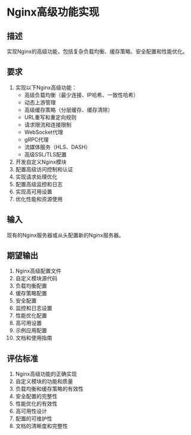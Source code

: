 # Nginx高级功能实现

## 描述
实现Nginx的高级功能，包括复杂负载均衡、缓存策略、安全配置和性能优化。

## 要求
1. 实现以下Nginx高级功能：
   - 高级负载均衡（最少连接、IP哈希、一致性哈希）
   - 动态上游管理
   - 高级缓存策略（分层缓存、缓存清除）
   - URL重写和重定向规则
   - 请求限流和连接限制
   - WebSocket代理
   - gRPC代理
   - 流媒体服务（HLS、DASH）
   - 高级SSL/TLS配置
2. 开发自定义Nginx模块
3. 配置高级访问控制和认证
4. 实现请求处理优化
5. 配置高级监控和日志
6. 实现高可用设置
7. 优化性能和资源使用

## 输入
现有的Nginx服务器或从头配置新的Nginx服务器。

## 期望输出
1. Nginx高级配置文件
2. 自定义模块源代码
3. 负载均衡配置
4. 缓存策略配置
5. 安全配置
6. 监控和日志设置
7. 性能优化配置
8. 高可用设置
9. 示例应用配置
10. 文档和使用指南

## 评估标准
1. Nginx高级功能的正确实现
2. 自定义模块的功能和质量
3. 负载均衡和缓存策略的有效性
4. 安全配置的完整性
5. 性能优化的有效性
6. 高可用性设计
7. 配置的可维护性
8. 文档的清晰度和完整性